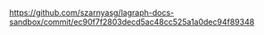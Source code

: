 <https://github.com/szarnyasg/lagraph-docs-sandbox/commit/ec90f7f2803decd5ac48cc525a1a0dec94f89348>
